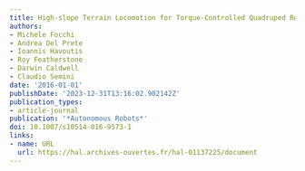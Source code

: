 ```yaml
---
title: High-slope Terrain Locomotion for Torque-Controlled Quadruped Robots
authors:
- Michele Focchi
- Andrea Del Prete
- Ioannis Havoutis
- Roy Featherstone
- Darwin Caldwell
- Claudio Semini
date: '2016-01-01'
publishDate: '2023-12-31T13:16:02.902142Z'
publication_types:
- article-journal
publication: '*Autonomous Robots*'
doi: 10.1007/s10514-016-9573-1
links:
- name: URL
  url: https://hal.archives-ouvertes.fr/hal-01137225/document
---
```

